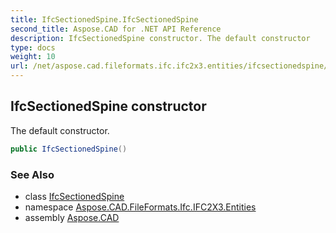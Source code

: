 ```yaml
---
title: IfcSectionedSpine.IfcSectionedSpine
second_title: Aspose.CAD for .NET API Reference
description: IfcSectionedSpine constructor. The default constructor
type: docs
weight: 10
url: /net/aspose.cad.fileformats.ifc.ifc2x3.entities/ifcsectionedspine/ifcsectionedspine/
---
```

## IfcSectionedSpine constructor

The default constructor.

```csharp
public IfcSectionedSpine()
```

### See Also

* class [IfcSectionedSpine](../)
* namespace [Aspose.CAD.FileFormats.Ifc.IFC2X3.Entities](../../ifcsectionedspine/)
* assembly [Aspose.CAD](../../../)



